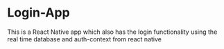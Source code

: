 # Login-App
This is a React Native app which also has the login functionality using the real time database and auth-context from react native
